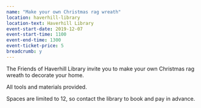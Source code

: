 ```yaml
---
name: "Make your own Christmas rag wreath"
location: haverhill-library
location-text: Haverhill Library
event-start-date: 2019-12-07
event-start-time: 1100
event-end-time: 1300
event-ticket-price: 5
breadcrumb: y
---
```


The Friends of Haverhill Library invite you to make your own Christmas rag wreath to decorate your home.

All tools and materials provided.

Spaces are limited to 12, so contact the library to book and pay in advance.
